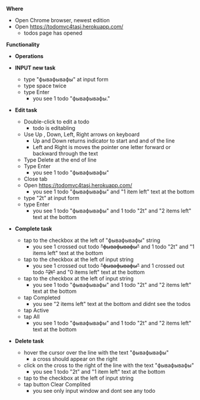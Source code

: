 **Where** 
* Open Chrome browser, newest edition
* Open https://todomvc4tasj.herokuapp.com/
  - todos page has opened
  
**Functionality**
* **Operations**

 * **INPUT new task**
   * type "фывафывафы" at input form
   * type space twice
   * type Enter
     - you see 1 todo "фывафывафы."
 * **Edit task**
   * Double-click to edit a todo
     - todo is editabling
   * Use Up , Down, Left, Right arrows on keyboard
     - Up and Down returns indicator to start and and of the line
     - Left and Right is moves the pointer one letter forward or backward through the text
   * Type Delete at the end of line
   * Type Enter
     - you see 1 todo "фывафывафы"
   * Close tab 
   * Open https://todomvc4tasj.herokuapp.com/
     - you see 1 todo "фывафывафы" and "1 item left" text at the bottom
   * type "2t" at input form
   * type Enter
     - you see 1 todo "фывафывафы" and 1 todo "2t" and "2 items left" text at the bottom
* **Complete task**
  * tap to the checkbox at the left of "фывафывафы" string
    - you see 1 crossed out todo ~~"фывафывафы"~~ and 1 todo "2t" and "1 items left" text at the bottom
  * tap to the checkbox at the left of input string
    - you see 1 crossed out todo ~~"фывафывафы"~~ and 1 crossed out todo ~~"2t"~~ and "0 items left" text at the bottom
  * tap to the checkbox at the left of input string
    - you see 1 todo "фывафывафы" and 1 todo "2t" and "2 items left" text at the bottom
  * tap Completed 
    - you see "2 items left" text at the bottom and didnt see the todos
  * tap Active 
  * tap All
    - you see 1 todo "фывафывафы" and 1 todo "2t" and "2 items left" text at the bottom
* **Delete task**
  * hover the cursor over the line with the text "фывафывафы"
    - a cross should appear on the right
  * click on the cross to the right of the line with the text "фывафывафы"
    - you see 1 todo "2t" and "1 item left" text at the bottom
  * tap to the checkbox at the left of input string
  * tap button Clear Complited
    - you see only input window and dont see any todo
  

 

